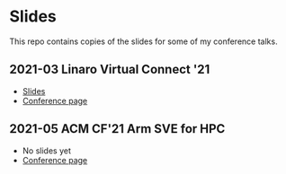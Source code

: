 # Slides

This repo contains copies of the slides for some of my conference talks.


## 2021-03 Linaro Virtual Connect '21
* [Slides](https://github.com/willlovett-arm/slideware/blob/main/2021-03%20LVC21%20SVE%20in%20LLVM.pdf)
* [Conference page](https://connect.linaro.org/resources/lvc21/lvc21-309/)

## 2021-05 ACM CF'21 Arm SVE for HPC
* No slides yet
* [Conference page](http://www.computingfrontiers.org/2021/)

